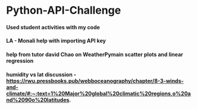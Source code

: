 # Python-API-Challenge

#### Used student activities with my code
#### LA - Monali help with importing API key

#### help from tutor david Chao on WeatherPymain scatter plots and linear regression

#### humidity vs lat discussion - https://rwu.pressbooks.pub/webboceanography/chapter/8-3-winds-and-climate/#:~:text=1%20Major%20global%20climatic%20regions,o%20and%2090o%20latitudes.